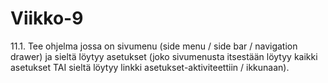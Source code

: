 # Viikko-9

11.1. Tee ohjelma jossa on sivumenu (side menu / side bar / navigation drawer) ja sieltä löytyy asetukset (joko sivumenusta itsestään löytyy kaikki asetukset TAI sieltä löytyy linkki asetukset-aktiviteettiin / ikkunaan).
